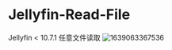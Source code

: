 # Jellyfin-Read-File
Jellyfin &lt; 10.7.1 任意文件读取
![1639063367536](https://user-images.githubusercontent.com/41940481/145499635-6f6c8c05-8687-49cc-9a85-b9f537d90a26.jpg)
